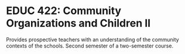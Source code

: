 # EDUC 422: Community Organizations and Children II

Provides prospective teachers with an understanding of the community contexts of the schools. Second semester of a two-semester course.